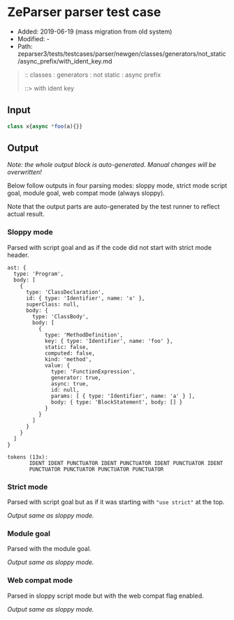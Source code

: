 # ZeParser parser test case

- Added: 2019-06-19 (mass migration from old system)
- Modified: -
- Path: zeparser3/tests/testcases/parser/newgen/classes/generators/not_static/async_prefix/with_ident_key.md

> :: classes : generators : not static : async prefix
>
> ::> with ident key

## Input

`````js
class x{async *foo(a){}}
`````

## Output

_Note: the whole output block is auto-generated. Manual changes will be overwritten!_

Below follow outputs in four parsing modes: sloppy mode, strict mode script goal, module goal, web compat mode (always sloppy).

Note that the output parts are auto-generated by the test runner to reflect actual result.

### Sloppy mode

Parsed with script goal and as if the code did not start with strict mode header.

`````
ast: {
  type: 'Program',
  body: [
    {
      type: 'ClassDeclaration',
      id: { type: 'Identifier', name: 'x' },
      superClass: null,
      body: {
        type: 'ClassBody',
        body: [
          {
            type: 'MethodDefinition',
            key: { type: 'Identifier', name: 'foo' },
            static: false,
            computed: false,
            kind: 'method',
            value: {
              type: 'FunctionExpression',
              generator: true,
              async: true,
              id: null,
              params: [ { type: 'Identifier', name: 'a' } ],
              body: { type: 'BlockStatement', body: [] }
            }
          }
        ]
      }
    }
  ]
}

tokens (13x):
       IDENT IDENT PUNCTUATOR IDENT PUNCTUATOR IDENT PUNCTUATOR IDENT
       PUNCTUATOR PUNCTUATOR PUNCTUATOR PUNCTUATOR
`````

### Strict mode

Parsed with script goal but as if it was starting with `"use strict"` at the top.

_Output same as sloppy mode._

### Module goal

Parsed with the module goal.

_Output same as sloppy mode._

### Web compat mode

Parsed in sloppy script mode but with the web compat flag enabled.

_Output same as sloppy mode._
